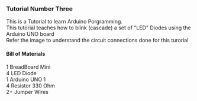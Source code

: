 <h3><strong>Tutorial Number Three</strong></h3>
<p>This is a Tutorial to learn Arduino Porgramming.<br>
  This tutorial teaches how to blink (cascade) a set of "LED" Diodes using the Arduino UNO board<br>
  Refer the image to understand the circuit connections done for this turorial</p>

<h4><strong>Bill of Materials</strong></h4>

<p>1	BreadBoard Mini<br>
4	LED Diode	<br>
1	Arduino UNO	1<br>
4	Resistor 330 Ohm<br>
2+ Jumper Wires</p>
